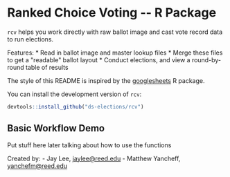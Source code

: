 
Ranked Choice Voting -- R Package
=================================

`rcv` helps you work directly with raw ballot image and cast vote record data to run elections.

Features: \* Read in ballot image and master lookup files \* Merge these files to get a "readable" ballot layout \* Conduct elections, and view a round-by-round table of results

The style of this README is inspired by the [googlesheets](%22github.com/jennybc/googlesheets%22) R package.

You can install the development version of `rcv`:

``` r
devtools::install_github("ds-elections/rcv")
```

Basic Workflow Demo
-------------------

Put stuff here later talking about how to use the functions

Created by: - Jay Lee, <jaylee@reed.edu> - Matthew Yancheff, <yanchefm@reed.edu>
